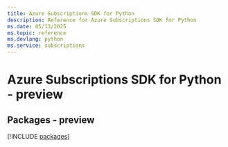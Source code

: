 ```yaml
---
title: Azure Subscriptions SDK for Python
description: Reference for Azure Subscriptions SDK for Python
ms.date: 05/13/2025
ms.topic: reference
ms.devlang: python
ms.service: subscriptions
---
```

# Azure Subscriptions SDK for Python - preview
## Packages - preview
[!INCLUDE [packages](subscriptions-index.md)]